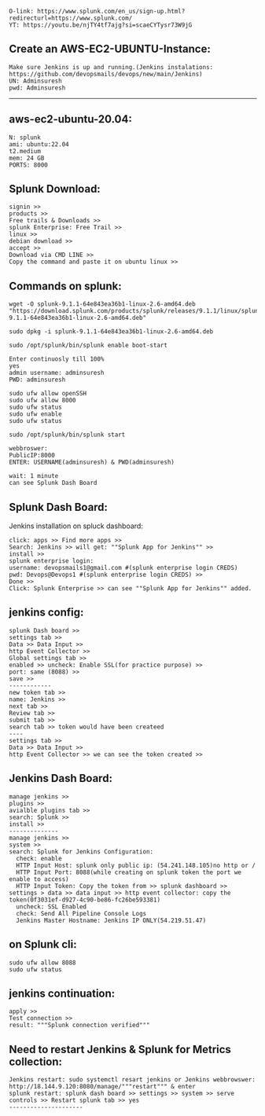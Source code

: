```
O-link: https://www.splunk.com/en_us/sign-up.html?redirecturl=https://www.splunk.com/
YT: https://youtu.be/njTY4tf7ajg?si=scaeCYTysr73W9jG
```
Create an AWS-EC2-UBUNTU-Instance:
-----------------------------
```
Make sure Jenkins is up and running.(Jenkins instalations: https://github.com/devopsmails/devops/new/main/Jenkins)
UN: Adminsuresh
pwd: Adminsuresh
```
-------------
aws-ec2-ubuntu-20.04:
--------------
```
N: splunk
ami: ubuntu:22.04
t2.medium
mem: 24 GB
PORTS: 8000
```
Splunk Download:  
------------
```
signin >>
products >> 
Free trails & Downloads >>
splunk Enterprise: Free Trail >>
linux >>
debian download >>
accept >>
Download via CMD LINE >>
Copy the command and paste it on ubuntu linux >>
```
Commands on splunk:
------------------
```
wget -O splunk-9.1.1-64e843ea36b1-linux-2.6-amd64.deb "https://download.splunk.com/products/splunk/releases/9.1.1/linux/splunk-9.1.1-64e843ea36b1-linux-2.6-amd64.deb"

sudo dpkg -i splunk-9.1.1-64e843ea36b1-linux-2.6-amd64.deb

sudo /opt/splunk/bin/splunk enable boot-start

Enter continuosly till 100%
yes
admin username: adminsuresh
PWD: adminsuresh

sudo ufw allow openSSH
sudo ufw allow 8000
sudo ufw status
sudo ufw enable
sudo ufw status

sudo /opt/splunk/bin/splunk start

webbroswer:
PublicIP:8000
ENTER: USERNAME(adminsuresh) & PWD(adminsuresh)

wait: 1 minute
can see Splunk Dash Board

```
Splunk Dash Board:
-------------
Jenkins installation on spluck dashboard:  
```
click: apps >> Find more apps >>
Search: Jenkins >> will get: ""Splunk App for Jenkins"" >>
install >>
splunk enterprise login:
username: devopsmails1@gmail.com #(splunk enterprise login CREDS)
pwd: Devops@Devops1 #(splunk enterprise login CREDS) >>
Done >>
Click: Splunk Enterprise >> can see ""Splunk App for Jenkins"" added.
```
jenkins config:
---------
```
splunk Dash board >>
settings tab >>
Data >> Data Input >>
http Event Collector >>
Global settings tab >>
enabled >> uncheck: Enable SSL(for practice purpose) >>
port: same (8088) >>
save >>
------------
new token tab >>
name: Jenkins >>
next tab >>
Review tab >>
submit tab >>
search tab >> token would have been createed
----
settings tab >> 
Data >> Data Input >>
http Event Collector >> we can see the token created >>
```
Jenkins Dash Board:
------------------
```
manage jenkins >> 
plugins >>
avialble plugins tab >>
search: Splunk >>
install >>
--------------
manage jenkins >>
system >>
search: Splunk for Jenkins Configuration:
  check: enable
  HTTP Input Host: splunk only public ip: (54.241.148.105)no http or /
  HTTP Input Port: 8088(while creating on splunk token the port we enable to access)
  HTTP Input Token: Copy the token from >> splunk dashboard >> settings > data >> data input >> http event collector: copy the token(0f3031ef-d927-4c90-be86-fc26be593381)
  uncheck: SSL Enabled
  check: Send All Pipeline Console Logs
  Jenkins Master Hostname: Jenkins IP ONLY(54.219.51.47)
  ```
  on Splunk cli:
  -------------
  ```
  sudo ufw allow 8088
  sudo ufw status
  ```
jenkins continuation:  
----------------
```
apply >>
Test connection >>
result: """Splunk connection verified"""
```
Need to restart Jenkins & Splunk for Metrics collection:
------------------
```
Jenkins restart: sudo systemctl resart jenkins or Jenkins webbrowswer: http://18.144.9.120:8080/manage/"""restart""" & enter
splunk restart: splunk dash board >> settings >> system >> serve controls >> Restart splunk tab >> yes
---------------------

  


